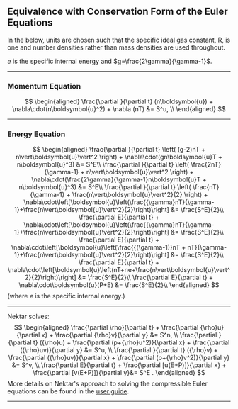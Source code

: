 ## Equivalence with Conservation Form of the Euler Equations 

In the below, units are chosen such that the specific ideal gas constant, R, is one and number densities rather than mass densities are used throughout.

$e$ is the specific internal energy and $g=\frac{2\gamma}{\gamma-1}$.

---
### Momentum Equation
$$
\begin{aligned}
    \frac{\partial }{\partial t} (n\boldsymbol{u}) + \nabla\cdot(n\boldsymbol{u}^2) + \nabla (nT) &= S^u, \\
\end{aligned}
$$

---
### Energy Equation
$$
\begin{aligned}
    \frac{\partial }{\partial t} \left( (g-2)nT + n\vert\boldsymbol{u}\vert^2 \right) + \nabla\cdot(gn\boldsymbol{u}T + n\boldsymbol{u}^3) &= S^E\\
    \frac{\partial }{\partial t} \left( \frac{2nT}{\gamma-1} + n\vert\boldsymbol{u}\vert^2 \right) + \nabla\cdot(\frac{2\gamma}{\gamma-1}n\boldsymbol{u}T + n\boldsymbol{u}^3) &= S^E\\
    \frac{\partial }{\partial t} \left( \frac{nT}{\gamma-1} + \frac{n\vert\boldsymbol{u}\vert^2}{2} \right) + \nabla\cdot\left[\boldsymbol{u}\left(\frac{{\gamma}nT}{\gamma-1}+\frac{n\vert\boldsymbol{u}\vert^2}{2}\right)\right] &= \frac{S^E}{2}\\
   \frac{\partial E}{\partial t} + \nabla\cdot\left[\boldsymbol{u}\left(\frac{{\gamma}nT}{\gamma-1}+\frac{n\vert\boldsymbol{u}\vert^2}{2}\right)\right] &= \frac{S^E}{2}\\
   \frac{\partial E}{\partial t} + \nabla\cdot\left[\boldsymbol{u}\left(\frac{{(\gamma-1)}nT + nT}{\gamma-1}+\frac{n\vert\boldsymbol{u}\vert^2}{2}\right)\right] &= \frac{S^E}{2}\\
   \frac{\partial E}{\partial t} + \nabla\cdot\left[\boldsymbol{u}\left(nT+ne+\frac{n\vert\boldsymbol{u}\vert^2}{2}\right)\right] &= \frac{S^E}{2}\\
   \frac{\partial E}{\partial t} + \nabla\cdot\boldsymbol{u}(P+E) &= \frac{S^E}{2}\\
\end{aligned}
$$
(where $e$ is the specific internal energy.)

---
Nektar solves:
$$
\begin{aligned}
    \frac{\partial \rho}{\partial t} + \frac{\partial {\rho}u}{\partial x} + \frac{\partial {\rho}v}{\partial y} &= S^n, \\
    \frac{\partial }{\partial t} ({\rho}u) + \frac{\partial (p+{\rho}u^2)}{\partial x} + \frac{\partial ({\rho}uv)}{\partial y} &= S^u, \\
    \frac{\partial }{\partial t} ({\rho}v) + \frac{\partial ({\rho}uv)}{\partial x} + \frac{\partial (p+{\rho}v^2)}{\partial y} &= S^v, \\
    \frac{\partial E}{\partial t} + \frac{\partial [u(E+P)]}{\partial x} + \frac{\partial [v(E+P)]}{\partial y}&= S^E .
\end{aligned}
$$
More details on Nektar's approach to solving the compressible Euler equations can be found in the [user guide](https://doc.nektar.info/userguide/latest/user-guidese38.html#x56-2540009.1.1).

---
